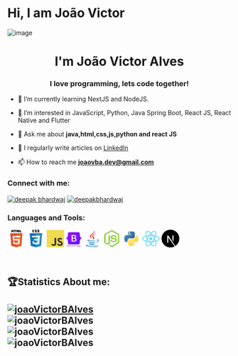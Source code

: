 
# Hi, I am João Victor

![image](https://user-images.githubusercontent.com/86852231/208265251-4dc321d7-8c20-4788-a69f-6d8ef381b560.png)


<h1 align="center">I'm João Victor Alves</h1>
<h3 align="center">I love programming, lets code together!</h3>


- 🌱 I’m currently learning NextJS and NodeJS.

- 💭 I’m interested in JavaScript, Python, Java Spring Boot, React JS, React Native and Flutter

- 💬 Ask me about **java,html,css,js,python and react JS**

- 📝 I regularly write articles on [LinkedIn](https://www.linkedin.com/in/jo%C3%A3o-victor-alves-ab7931163/)

- 📫 How to reach me **joaovba.dev@gmail.com**


<h3 align="left">Connect with me:</h3>
<p align="left">
<a href="https://www.linkedin.com/in/jo%C3%A3o-victor-alves-ab7931163/" target="blank"><img align="center" src="https://raw.githubusercontent.com/rahuldkjain/github-profile-readme-generator/master/src/images/icons/Social/linked-in-alt.svg" alt="deepak bhardwaj" height="30" width="40" /></a>
<a href="https://www.instagram.com/joaovba.dev/" target="blank"><img align="center" src="https://upload.wikimedia.org/wikipedia/commons/thumb/a/a5/Instagram_icon.png/2048px-Instagram_icon.png" alt="deepakbhardwaj" height="40" width="40" /></a>
</p>

<h3 align="left">Languages and Tools:</h3>
<p align="left"> 

<img src="https://raw.githubusercontent.com/devicons/devicon/master/icons/html5/html5-original-wordmark.svg" alt="html5" width="40" height="40"/>
<img src="https://raw.githubusercontent.com/devicons/devicon/master/icons/css3/css3-original-wordmark.svg" alt="css3" width="40" height="40"/>
<img src="https://raw.githubusercontent.com/devicons/devicon/master/icons/javascript/javascript-original.svg" alt="javascript" width="40" height="40"/> 
<img src="https://raw.githubusercontent.com/devicons/devicon/master/icons/bootstrap/bootstrap-original-wordmark.svg" alt="css3" width="35" height="35"/>
<img src="https://raw.githubusercontent.com/devicons/devicon/master/icons/java/java-original.svg" alt="nodejs" width="40" height="40"/> 
<img src="https://raw.githubusercontent.com/devicons/devicon/master/icons/nodejs/nodejs-original.svg" alt="java" width="40" height="40"/> 
<img src="https://raw.githubusercontent.com/devicons/devicon/master/icons/python/python-original.svg" alt="python" width="40" height="40"/>
<img src="https://raw.githubusercontent.com/devicons/devicon/master/icons/react/react-original.svg" alt="react" width="40" height="40"/>
<img src="https://raw.githubusercontent.com/devicons/devicon/master/icons/nextjs/nextjs-original.svg" alt="nextjs" width="40" height="40"/>
</p><br>

<h2>🏆Statistics About me:<h2/>  

<a href="https://github.com/ryo-ma/github-profile-trophy"><img src="https://github-profile-trophy.vercel.app/?username=joaoVictorBAlves&theme=algolia" alt="joaoVictorBAlves" /></a>
<br>
<img src="https://github-readme-stats.vercel.app/api/top-langs?username=joaoVictorBAlves&theme=algolia&show_icons=true&locale=en&layout=compact" alt="joaoVictorBAlves" />
<br>
<img src="https://github-readme-stats.vercel.app/api?username=joaoVictorBAlves&theme=algolia&show_icons=true&locale=en" alt="joaoVictorBAlves" />
<br>
<img src="https://github-readme-streak-stats.herokuapp.com/?user=joaoVictorBAlves&theme=algolia" alt="joaoVictorBAlves" />
<br>

<!---
joaoVictorBAlves/joaoVictorBAlves is a ✨ special ✨ repository because its `README.md` (this file) appears on your GitHub profile.
You can click the Preview link to take a look at your changes.
--->
